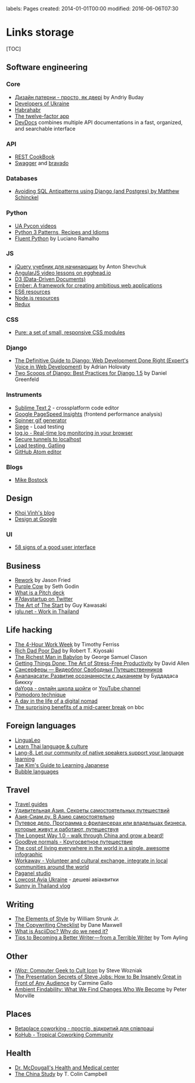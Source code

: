 labels: Pages
created: 2014-01-01T00:00
modified: 2016-06-06T07:30

# Links storage

[TOC]

## Software engineering

### Core

- [Дизайн патерни - просто, як двері](http://designpatterns.andriybuday.com/) by Andriy Buday
- [Developers of Ukraine](http://dou.ua)
- [Habrahabr](http://habrahabr.ru)
- [The twelve-factor app](http://12factor.net)
- [DevDocs](http://devdocs.io) combines multiple API documentations in a fast, organized, and searchable interface

### API

- [REST CookBook](http://restcookbook.com/)
- [Swagger](http://swagger.io) and [bravado](http://bravado.readthedocs.io)

### Databases

- [Avoiding SQL Antipatterns using Django (and Postgres) by Matthew Schinckel](http://schinckel.net/2014/08/26/avoiding-sql-antipatterns-using-django-(and-postgres)/)

### Python

- [UA Pycon videos](http://www.youtube.com/user/theuapycon?feature=watch)
- [Python 3 Patterns, Recipes and Idioms](http://python-3-patterns-idioms-test.readthedocs.org/en/latest/index.html)
- [Fluent Python](http://www.amazon.com/Fluent-Python-Luciano-Ramalho-ebook/dp/B0131L3PW4/) by Luciano Ramalho

### JS

- [jQuery учебник для начинающих](http://anton.shevchuk.name/jquery-book/) by Anton Shevchuk
- [AngularJS video lessons on egghead.io](https://egghead.io/lessons/)
- [D3 (Data-Driven Documents)](http://d3js.org/)
- [Ember: A framework for creating ambitious web applications](http://emberjs.com/)
- [ES6 resources](https://github.com/ericdouglas/ES6-Learning)
- [Node.js resources](https://github.com/sindresorhus/awesome-nodejs)
- [Redux](http://redux.js.org)

### CSS

- [Pure: a set of small, responsive CSS modules](http://purecss.io/)

### Django

- [The Definitive Guide to Django: Web Development Done Right (Expert's Voice in Web Development)](http://www.amazon.com/gp/product/B004VJ46OM/ref=as_li_qf_sp_asin_il_tl?ie=UTF8&camp=1789&creative=9325&creativeASIN=B004VJ46OM&linkCode=as2&tag=httpnanvelnam-20) by Adrian Holovaty
- [Two Scoops of Django: Best Practices for Django 1.5](http://www.amazon.com/gp/product/B00CCK619K/ref=as_li_qf_sp_asin_il_tl?ie=UTF8&camp=1789&creative=9325&creativeASIN=B00CCK619K&linkCode=as2&tag=httpnanvelnam-20) by Daniel Greenfeld

### Instruments

- [Sublime Text 2](http://www.sublimetext.com/) - crossplatform code editor
- [Google PageSpeed Insights](http://developers.google.com/speed/pagespeed/insights/) (frontend performance analysis)
- [Spinner gif generator](http://www.ajaxload.info/)
- [Siege](http://www.joedog.org/siege-home/) - Load testing
- [log.io - Real-time log monitoring in your browser](http://logio.org/)
- [Secure tunnels to localhost](https://ngrok.com/)
- [Load testing, Gatling](http://gatling.io)
- [GitHub Atom editor](http://flight-manual.atom.io/)

### Blogs

- [Mike Bostock](http://bost.ocks.org/mike/)

## Design

- [Khoi Vinh's blog](https://www.subtraction.com/)
- [Design at Google](https://design.google.com/)

### UI

- [58 signs of a good user interface](https://webuilddesign.com/58-signs-of-a-good-interface/)

## Business

- [Rework](http://www.amazon.com/gp/product/B002MUAJ2A/ref=as_li_qf_sp_asin_il_tl?ie=UTF8&camp=1789&creative=9325&creativeASIN=B002MUAJ2A&linkCode=as2&tag=httpnanvelnam-20) by Jason Fried
- [Purple Cow](http://www.amazon.com/gp/product/1591843170/ref=as_li_qf_sp_asin_il_tl?ie=UTF8&camp=1789&creative=9325&creativeASIN=1591843170&linkCode=as2&tag=httpnanvelnam-20) by Seth Godin
- [What is a Pitch deck](https://pitchdeck.improvepresentation.com/what-is-a-pitch-deck)
- [#7daystartup on Twitter](https://twitter.com/search?q=%237daystartup)
- [The Art of The Start](https://www.youtube.com/watch?v=7mEQ0ono8mg) by Guy Kawasaki
- [iglu.net - Work in Thailand](http://iglu.net)

## Life hacking

- [The 4-Hour Work Week](http://www.amazon.com/gp/product/0307465357/ref=as_li_qf_sp_asin_il_tl?ie=UTF8&camp=1789&creative=9325&creativeASIN=0307465357&linkCode=as2&tag=httpnanvelnam-20) by Timothy Ferriss
- [Rich Dad Poor Dad](http://www.amazon.com/gp/product/1612680011/ref=as_li_qf_sp_asin_il_tl?ie=UTF8&camp=1789&creative=9325&creativeASIN=1612680011&linkCode=as2&tag=httpnanvelnam-20) by Robert T. Kiyosaki
- [The Richest Man in Babylon](http://www.amazon.com/gp/product/B000ZH1GEC/ref=as_li_qf_sp_asin_il_tl?ie=UTF8&camp=1789&creative=9325&creativeASIN=B000ZH1GEC&linkCode=as2&tag=httpnanvelnam-20) by George Samuel Clason
- [Getting Things Done: The Art of Stress-Free Productivity](http://www.amazon.com/gp/product/0142000280/ref=as_li_qf_sp_asin_il_tl?ie=UTF8&camp=1789&creative=9325&creativeASIN=0142000280&linkCode=as2&tag=httpnanvelnam-20) by David Allen
- [Сансерферы — Видеоблог Свободных Путешественников](http://www.sunsurfers.ru/)
- [Анапанасати: Развитие осознанности с дыханием](http://ru.dipabhavan.org/uploads/6/4/2/7/6427883/anapanasati_web.pdf) by Буддадаса Биккху
- [daYoga - онлайн школа шойги](http://dayoga.ru) or [YouTube channel](https://www.youtube.com/user/dayogaru)
- [Pomodoro technique](http://pomodorotechnique.com/)
- [A day in the life of a digital nomad](http://digitalnomadacademy.com)
- [The surprising benefits of a mid-career break](http://www.bbc.com/capital/story/20160325-the-surprising-benefits-of-a-mid-career-break) on bbc

## Foreign languages

- [LinguaLeo](http://lingualeo.com/)
- [Learn Thai language & culture](http://womenlearnthai.com/index.php/the-farang-thai-song-555/)
- [Lang-8. Let our community of native speakers
support your language learning](http://lang-8.com)
- [Tae Kim's Guide to Learning Japanese](http://www.guidetojapanese.org/learn/)
- [Bubble languages](https://www.bubblelanguages.com/)

## Travel

- [Travel guides](http://www.bootsnall.com)
- [Удивительная Азия. Секреты самостоятельных путешествий](http://travelasia.com.ua/)
- [Азия-Сиам.ру. В Азию самостоятельно](http://www.asia-siam.ru/)
- [Путевое дело. Программа о фрилансерах или владельцах бизнеса, которые живут и работают, путешествуя](http://putevoedelo.podster.fm/)
- [The Longest Way 1.0 - walk through China and grow a beard!](http://vimeo.com/4636202)
- [Goodbye normals - Кругосветное путешествие](https://www.youtube.com/channel/UCsixP2MXZpGcv2IgEfRwU_g)
- [The cost of living everywhere in the world in a single, awesome infographic](http://matadornetwork.com/life/the-cost-of-living-in-every-country-in-the-world-in-a-single-awesome-infographic/)
- [Workaway - Volunteer and cultural exchange, integrate in local communities around the world](https://www.workaway.info/)
- [Paganel studio](http://www.paganel.tv)
- [Lowcost Avia Ukraine](http://lowcostavia.com.ua/) - дешеві авіаквитки
- [Sunny in Thailand vlog](https://www.youtube.com/channel/UCDY8ECqy73sUyqQuJNITNSQ)

## Writing

- [The Elements of Style](http://www.amazon.com/gp/product/B00AMXXNBI/ref=as_li_qf_sp_asin_il_tl?ie=UTF8&camp=1789&creative=9325&creativeASIN=B00AMXXNBI&linkCode=as2&tag=httpnanvelnam-20&linkId=7RM3PBKH477ZNHSO) by William Strunk Jr.
- [The Copywriting Checklist](https://mixergy.com/Master-Class/Copywriting/TheCopywritingChecklist.pdf) by Dane Maxwell
- [What is AsciiDoc? Why do we need it?](http://asciidoctor.org/docs/what-is-asciidoc/)
- [Tips to Becoming a Better Writer — from a Terrible Writer](https://medium.com/the-mission/tips-to-becoming-a-better-writer-from-a-terrible-writer-623c3973c30b) by Tom Ayling

## Other

- [iWoz: Computer Geek to Cult Icon](http://www.amazon.com/gp/product/B000VUCIZO/ref=as_li_qf_sp_asin_il_tl?ie=UTF8&camp=1789&creative=9325&creativeASIN=B000VUCIZO&linkCode=as2&tag=httpnanvelnam-20) by Steve Wozniak
- [The Presentation Secrets of Steve Jobs: How to Be Insanely Great in Front of Any Audience](http://www.amazon.com/gp/product/0071636080/ref=as_li_qf_sp_asin_il_tl?ie=UTF8&camp=1789&creative=9325&creativeASIN=0071636080&linkCode=as2&tag=httpnanvelnam-20) by Carmine Gallo
- [Ambient Findability: What We Find Changes Who We Become](http://www.amazon.com/gp/product/0596007655/ref=as_li_qf_sp_asin_il_tl?ie=UTF8&camp=1789&creative=9325&creativeASIN=0596007655&linkCode=as2&tag=httpnanvelnam-20) by Peter Morville

## Places

- [Betaplace coworking - простір, відкритий для співпраці](http://betaplace.com.ua/)
- [KoHub - Tropical Coworking Community](http://kohub.org/)

## Health

- [Dr. McDougall's Health and Medical center](https://www.drmcdougall.com/)
- [The China Study](http://www.amazon.com/China-Study-Comprehensive-Nutrition-Implications-ebook/dp/B0041D843M/) by T. Colin Campbell
